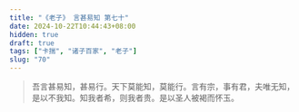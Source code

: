 ```yaml
---
title: "《老子》 言甚易知 第七十"
date: 2024-10-22T10:44:43+08:00
hidden: true
draft: true
tags: ["卡揣", "诸子百家", "老子"]
slug: "70"
---
```


> 吾言甚易知，甚易行。天下莫能知，莫能行。言有宗，事有君，夫唯无知，是以不我知。知我者希，则我者贵。是以圣人被褐而怀玉。